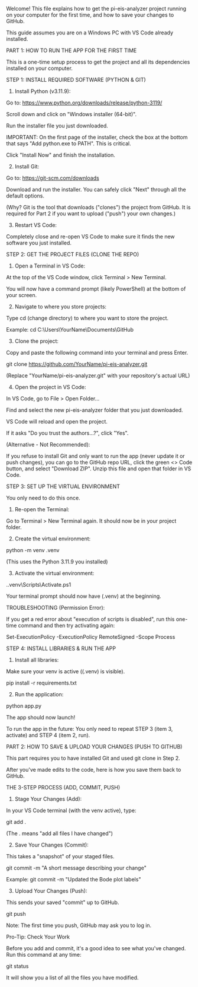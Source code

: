 Welcome! This file explains how to get the pi-eis-analyzer project running
on your computer for the first time, and how to save your changes to GitHub.

This guide assumes you are on a Windows PC with VS Code already installed.

PART 1: HOW TO RUN THE APP FOR THE FIRST TIME

This is a one-time setup process to get the project and all its
dependencies installed on your computer.

STEP 1: INSTALL REQUIRED SOFTWARE (PYTHON & GIT)

1. Install Python (v3.11.9):

Go to: https://www.python.org/downloads/release/python-3119/

Scroll down and click on "Windows installer (64-bit)".

Run the installer file you just downloaded.

IMPORTANT: On the first page of the installer, check the box at the bottom that says "Add python.exe to PATH". This is critical.

Click "Install Now" and finish the installation.

2. Install Git:

Go to: https://git-scm.com/downloads

Download and run the installer. You can safely click "Next" through all the default options.

(Why? Git is the tool that downloads ("clones") the project from GitHub. It is required for Part 2 if you want to upload ("push") your own changes.)

3. Restart VS Code:

Completely close and re-open VS Code to make sure it finds the new software you just installed.

STEP 2: GET THE PROJECT FILES (CLONE THE REPO)

1. Open a Terminal in VS Code:

At the top of the VS Code window, click Terminal > New Terminal.

You will now have a command prompt (likely PowerShell) at the bottom of your screen.

2. Navigate to where you store projects:

Type cd (change directory) to where you want to store the project.

Example: cd C:\Users\YourName\Documents\GitHub

3. Clone the project:

Copy and paste the following command into your terminal and press Enter.

git clone https://github.com/YourName/pi-eis-analyzer.git

(Replace "YourName/pi-eis-analyzer.git" with your repository's actual URL)

4. Open the project in VS Code:

In VS Code, go to File > Open Folder...

Find and select the new pi-eis-analyzer folder that you just downloaded.

VS Code will reload and open the project.

If it asks "Do you trust the authors...?", click "Yes".

(Alternative - Not Recommended):

If you refuse to install Git and only want to run the app (never update it or push changes), you can go to the GitHub repo URL, click the green <> Code button, and select "Download ZIP". Unzip this file and open that folder in VS Code.

STEP 3: SET UP THE VIRTUAL ENVIRONMENT

You only need to do this once.

1. Re-open the Terminal:

Go to Terminal > New Terminal again. It should now be in your project folder.

2. Create the virtual environment:

python -m venv .venv

(This uses the Python 3.11.9 you installed)

3. Activate the virtual environment:

.\.venv\Scripts\Activate.ps1

Your terminal prompt should now have (.venv) at the beginning.

TROUBLESHOOTING (Permission Error):

If you get a red error about "execution of scripts is disabled", run this one-time command and then try activating again:

Set-ExecutionPolicy -ExecutionPolicy RemoteSigned -Scope Process

STEP 4: INSTALL LIBRARIES & RUN THE APP

1. Install all libraries:

Make sure your venv is active ((.venv) is visible).

pip install -r requirements.txt

2. Run the application:

python app.py

The app should now launch!

To run the app in the future: You only need to repeat STEP 3 (item 3, activate) and STEP 4 (item 2, run).

PART 2: HOW TO SAVE & UPLOAD YOUR CHANGES (PUSH TO GITHUB)

This part requires you to have installed Git and used git clone in Step 2.

After you've made edits to the code, here is how you save them back to GitHub.

THE 3-STEP PROCESS (ADD, COMMIT, PUSH)

1. Stage Your Changes (Add):

In your VS Code terminal (with the venv active), type:

git add .

(The . means "add all files I have changed")

2. Save Your Changes (Commit):

This takes a "snapshot" of your staged files.

git commit -m "A short message describing your change"

Example: git commit -m "Updated the Bode plot labels"

3. Upload Your Changes (Push):

This sends your saved "commit" up to GitHub.

git push

Note: The first time you push, GitHub may ask you to log in.

Pro-Tip: Check Your Work

Before you add and commit, it's a good idea to see what you've changed.
Run this command at any time:

git status

It will show you a list of all the files you have modified.